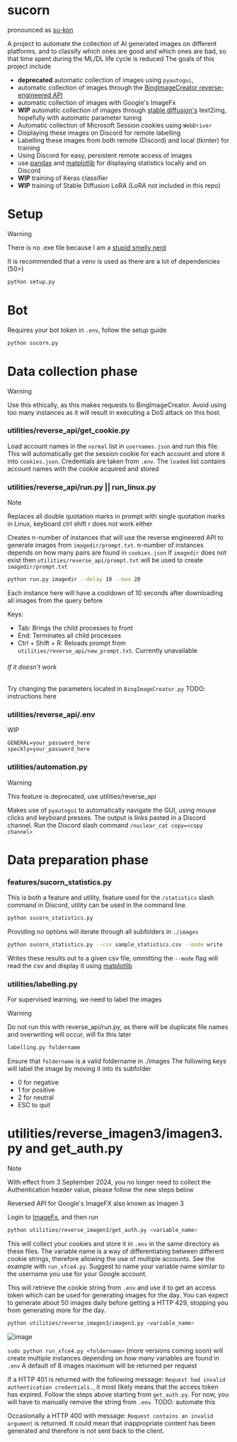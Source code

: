 # sucorn
pronounced as [su-kon](https://fubuki.moe/mascots.html)

A project to automate the collection of AI generated images on different platforms, and to classify which ones are good and which ones are bad, so that time spent during the ML/DL life cycle is reduced
The goals of this project include
- **deprecated** automatic collection of images using `pyautogui`,
- automatic collection of images through the [BingImageCreator reverse-engineered API](https://github.com/acheong08/BingImageCreator/tree/main)
- automatic collection of images with Google's ImageFx
- **WIP** automatic collection of images through [stable diffusion's](https://github.com/CompVis/stable-diffusion) text2img, hopefully with automatic parameter tuning
- Automatic collection of Microsoft Session cookies using `WebDriver`
- Displaying these images on Discord for remote labelling
- Labelling these images from both remote (Discord) and local (tkinter) for training
- Using Discord for easy, persistent remote access of images
- use [pandas](https://pypi.org/project/pandas/) and [matplotlib](https://pypi.org/project/matplotlib/) for displaying statistics locally and on Discord
- **WIP** training of Keras classifier
- **WIP** training of Stable Diffusion LoRA (LoRA not included in this repo)

# Setup
> [!WARNING]
> There is no .exe file because I am a [stupid smelly nerd](https://github.com/sherlock-project/sherlock/issues/2011)

It is recommended that a venv is used as there are a lot of dependencies (50>)
```bash
python setup.py
```

# Bot
Requires your bot token in `.env`, follow the setup guide
```bash
python sucorn.py
```

# Data collection phase
> [!WARNING]
> Use this ethically, as this makes requests to BingImageCreator. Avoid using too many instances as it will result in executing a DoS attack on this host.

### utilities/reverse_api/get_cookie.py

Load account names in the `normal` list in `usernames.json` and run this file. This will automatically get the session cookie for each account and store it into `cookies.json`. Credentials are taken from `.env`. The `loaded` list contains account names with the cookie acquired and stored

### utilities/reverse_api/run.py || run_linux.py
> [!NOTE]
> Replaces all double quotation marks in prompt with single quotation marks in Linux, keyboard ctrl shift r does not work either

Creates n-number of instances that will use the reverse engineered API to generate images from `imagedir/prompt.txt`. n-number of instances depends on how many pairs are found in `cookies.json`
If `imagedir` does not exist then `utilities/reverse_api/prompt.txt` will be used to create `imagedir/prompt.txt`
```bash
python run.py imagedir --delay 10 --max 20
```
Each instance here will have a cooldown of 10 seconds after downloading all images from the query before 

Keys:
- Tab: Brings the child processes to front
- End: Terminates all child processes
- Ctrl + Shift + R: Reloads prompt from `utilities/reverse_api/new_prompt.txt`. Currently unavailable

###### If it doesn't work
Try changing the parameters located in `BingImageCreator.py` TODO: instructions here

### utilities/reverse_api/.env

WIP
```
GENERAL=your_password_here
speckly=your_password_here
```

### utilities/automation.py
> [!WARNING]
> This feature is deprecated, use utilities/reverse_api

Makes use of `pyautogui` to automatically navigate the GUI, using mouse clicks and keyboard presses. The output is links pasted in a Discord channel. Run the Discord slash command `/nuclear_cat copy=<copy channel>`

# Data preparation phase
### features/sucorn_statistics.py
This is both a feature and utility, feature used for the `/statistics` slash command in Discord, utility can be used in the command line. 

```bash
python sucorn_statistics.py
```
Providing no options will iterate through all subfolders in `./images`
```bash
python sucorn_statistics.py --csv sample_statistics.csv --mode write
```
Writes these results out to a given csv file, ommitting the `--mode` flag will read the csv and display it using [matplotlib](https://pypi.org/project/matplotlib/)

### utilities/labelling.py
For supervised learning, we need to label the images
> [!WARNING]
> Do not run this with reverse_api/run.py, as there will be duplicate file names and overwriting will occur, will fix this later

```bash
labelling.py foldername
```
Ensure that `foldername` is a valid foldername in ./images
The following keys will label the image by moving it into its subfolder
- 0 for negative
- 1 for positive
- 2 for neutral
- ESC to quit

# utilities/reverse_imagen3/imagen3.py and get_auth.py

> [!NOTE]
> With effect from 3 September 2024, you no longer need to collect the Authentication header value, please follow the new steps below

Reversed API for Google's ImageFX also known as Imagen 3

Login to [ImageFx](https://aitestkitchen.withgoogle.com), and then run 
```bash
python utilities/reverse_imagen3/get_auth.py <variable_name>
```
This will collect your cookies and store it in `.env` in the same directory as these files.
The variable name is a way of differentiating between different cookie strings, therefore allowing the
use of multiple accounts. See the example with `run_xfce4.py`. Suggest to name your variable name similar to the username you use for your Google account.

This will retrieve the cookie string from `.env` and use it to get an access token which can be used for generating images for the day. You can expect to generate about 50 images daily before getting a HTTP 429, stopping you from generating more for the day.

```bash
python utilities/reverse_imagen3/imagen3.py <variable_name>
```

![image](https://github.com/user-attachments/assets/afaf68b6-ba50-4a9c-af70-41d7dc19b9de)

`sudo python run_xfce4.py <foldername>` (more versions coming soon) will create multiple instances depending on how many variables are found in `.env`
A default of 8 images maximum will be returned per request

If a HTTP 401 is returned with the following message: `Request had invalid authentication credentials.`, it most likely means that the access token has expired. Follow the steps above starting from `get_auth.py`.
For now, you will have to manually remove the string from `.env`. TODO: automate this

Occasionally a HTTP 400 with message: `Request contains an invalid argument` is returned. It could mean that inappropriate content has been generated and therefore is not sent back to the client.
